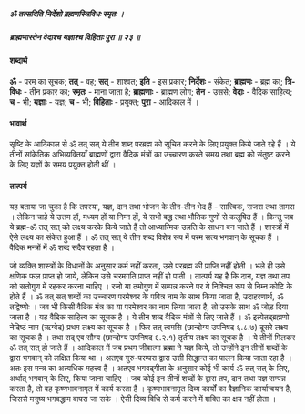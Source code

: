 ##### ॐ तत्सदिति निर्देशो ब्रह्मणस्त्रिविधः स्मृतः ।
##### ब्राह्मणास्तेन वेदाश्च यज्ञाश्च विहिताः पुरा ॥ २३ ॥

#### शब्दार्थ

**ॐ** - परम का सूचक; **तत्** - वह; **सत्** - शाश्वत; **इति** - इस प्रकार; **निर्देशः** - संकेत; **ब्राह्मणः** - ब्रह्म का; **त्रि-विधः** - तीन प्रकार का; **स्मृतः** - माना जाता है; **ब्राह्मणाः** - ब्राह्मण लोग; **तेन** - उससे; **वेदाः** - वैदिक साहित्य; **च** - भी; **यज्ञाः** - यज्ञ; **च** - भी; **विहिताः** - प्रयुक्त; **पुरा** - आदिकाल में ।

#### भावार्थ

सृष्टि के आदिकाल से ॐ तत् सत् ये तीन शब्द परब्रह्म को सूचित करने के लिए प्रयुक्त किये जाते रहे हैं । ये तीनों सांकेतिक अभिव्यक्तियाँ ब्राह्मणों द्वारा वैदिक मंत्रों का उच्चारण करते समय तथा ब्रह्म को संतुष्ट करने के लिए यज्ञों के समय प्रयुक्त होती थीं ।

#### तात्पर्य

यह बताया जा चुका है कि तपस्या, यज्ञ, दान तथा भोजन के तीन-तीन भेद हैं - सात्त्विक, राजस तथा तामस । लेकिन चाहे ये उत्तम हों, मध्यम हों या निम्न हों, ये सभी बद्ध तथा भौतिक गुणों से कलुषित हैं । किन्तु जब ये ब्रह्म-ॐ तत् सत् को लक्ष्य करके किये जाते हैं तो आध्यात्मिक उन्नति के साधन बन जाते हैं । शास्त्रों में ऐसे लक्ष्य का संकेत हुआ हैं । ॐ तत् सत् ये तीन शब्द विशेष रूप में परम सत्य भगवान् के सूचक हैं । वैदिक मन्त्रों में ॐ शब्द सदैव रहता है ।

जो व्यक्ति शास्त्रों के विधानों के अनुसार कर्म नहीं करता, उसे परब्रह्म की प्राप्ति नहीं होती । भले ही उसे क्षणिक फल प्राप्त हो जाये, लेकिन उसे चरमगति प्राप्त नहीं हो पाती । तात्पर्य यह है कि दान, यज्ञ तथा तप को सतोगुण में रहकर करना चाहिए । रजो या तमोगुण में सम्पन्न करने पर ये निश्चित रूप से निम्न कोटि के होते हैं । ॐ तत् सत् शब्दों का उच्चारण परमेश्वर के पवित्र नाम के साथ किया जाता है, उदाहरणार्थ, ॐ तद्विष्णोः । जब भी किसी वैदिक मंत्र का या परमेश्वर का नाम लिया जाता है, तो उसके साथ ॐ जोड़ दिया जाता है । यह वैदिक साहित्य का सूचक है । ये तीन शब्द वैदिक मंत्रों से लिए जाते हैं । ॐ इत्येतद्ब्रह्मणो नेदिष्ठं नाम (ऋग्वेद) प्रथम लक्ष्य का सूचक है । फिर तत् त्वमसि (छान्दोग्य उपनिषद ६.८.७) दूसरे लक्ष्य का सूचक है । तथा सद् एव सौम्य (छान्दोग्य उपनिषद ६.२.१) तृतीय लक्ष्य का सूचक है । ये तीनों मिलकर ॐ तत् सत् हो जाते हैं । आदिकाल में जब प्रथम जीवात्मा ब्रह्मा ने यज्ञ किये, तो उन्होंने इन तीनों शब्दों के द्वारा भगवान् को लक्षित किया था । अतएव गुरु-परम्परा द्वारा उसी सिद्धान्त का पालन किया जाता रहा है । अतः इस मन्त्र का अत्यधिक महत्त्व है । अतएव भगवद्गीता के अनुसार कोई भी कार्य ॐ तत् सत् के लिए, अर्थात् भगवान् के लिए, किया जाना चाहिए । जब कोई इन तीनों शब्दों के द्वारा तप, दान तथा यज्ञ सम्पन्न करता है, तो वह कृष्णभावनामृत में कार्य करता है । कृष्णभावनामृत दिव्य कार्यों का वैज्ञानिक कार्यान्वयन है, जिससे मनुष्य भगवद्धाम वापस जा सके । ऐसी दिव्य विधि से कर्म करने में शक्ति का क्षय नहीं होता ।